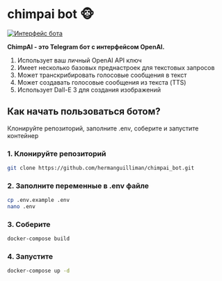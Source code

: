 # chimpai bot 🐵

[![Интерфейс бота](https://i.ibb.co/6066yqf/main.jpg 'gui')](https://i.ibb.co/6066yqf/main.jpg)

**ChimpAI - это Telegram бот с интерфейсом OpenAI.**

1. Использует ваш личный OpenAI API ключ
2. Имеет несколько базовых преднастроек для текстовых запросов
3. Может транскрибировать голосовые сообщения в текст
4. Может создавать голосовые сообщения из текста (TTS)
5. Использует Dall-E 3 для создания изображений

## Как начать пользоваться ботом?

Клонируйте репозиторий, заполните .env, соберите и запустите контейнер

### 1. Клонируйте репозиторий

```bash
git clone https://github.com/hermanguilliman/chimpai_bot.git
```

### 2. Заполните переменные в .env файле

```bash
cp .env.example .env
nano .env
```

### 3. Соберите

```bash
docker-compose build
```

### 4. Запустите

```bash
docker-compose up -d
```
